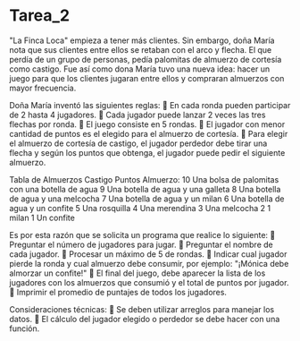 # Tarea_2

"La Finca Loca" empieza a tener más clientes. Sin embargo, doña María nota que sus
clientes entre ellos se retaban con el arco y flecha. El que perdía de un grupo de
personas, pedía palomitas de almuerzo de cortesía como castigo.
Fue así como dona María tuvo una nueva idea: hacer un juego para que los clientes
jugaran entre ellos y compraran almuerzos con mayor frecuencia.

Doña María inventó las siguientes reglas:
     En cada ronda pueden participar de 2 hasta 4 jugadores.
     Cada jugador puede lanzar 2 veces las tres flechas por ronda.
     El juego consiste en 5 rondas.
     El jugador con menor cantidad de puntos es el elegido para el almuerzo de cortesía.
     Para elegir el almuerzo de cortesía de castigo, el jugador perdedor debe tirar una flecha y según los puntos que         obtenga, el jugador puede pedir el siguiente almuerzo.

Tabla de Almuerzos Castigo
Puntos Almuerzo:
10 Una bolsa de palomitas con una botella de agua
9 Una botella de agua y una galleta
8 Una botella de agua y una melcocha
7 Una botella de agua y un milan
6 Una botella de agua y un confite
5 Una rosquilla
4 Una merendina
3 Una melcocha
2 1 milan
1 Un confite


Es por esta razón que se solicita un programa que realice lo siguiente:
     Preguntar el número de jugadores para jugar.
     Preguntar el nombre de cada jugador.
     Procesar un máximo de 5 de rondas.
     Indicar cual jugador pierde la ronda y cual almuerzo debe consumir, por ejemplo: "¡Mónica debe almorzar un confite!"
     El final del juego, debe aparecer la lista de los jugadores con los almuerzos que consumió y el total de puntos por           jugador.
     Imprimir el promedio de puntajes de todos los jugadores.

Consideraciones técnicas:
     Se deben utilizar arreglos para manejar los datos.
     El cálculo del jugador elegido o perdedor se debe hacer con una función.
